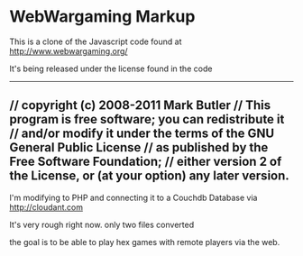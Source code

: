 WebWargaming Markup
===================

This is a clone of the Javascript code found at
http://www.webwargaming.org/

It's being released under the license found in the code

-------------------------------------------------------------------------------

// copyright (c) 2008-2011 Mark Butler
// This program is free software; you can redistribute it
// and/or modify it under the terms of the GNU General Public License
// as published by the Free Software Foundation;
// either version 2 of the License, or (at your option) any later version.
------------------------------------------------------------------------------

I'm modifying to PHP and connecting it to a Couchdb Database via http://cloudant.com

It's very rough right now. only two files converted

the goal is to be able to play hex games with remote players via the web.


